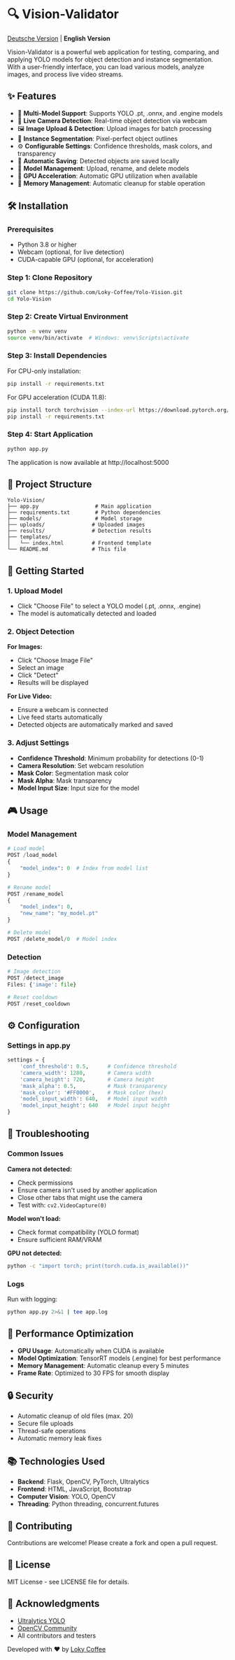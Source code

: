 # 🔍 Vision-Validator

[Deutsche Version](README-de.md) | **English Version**

Vision-Validator is a powerful web application for testing, comparing, and applying YOLO models for object detection and instance segmentation. With a user-friendly interface, you can load various models, analyze images, and process live video streams.

## ✨ Features

- 🎯 **Multi-Model Support**: Supports YOLO .pt, .onnx, and .engine models
- 📸 **Live Camera Detection**: Real-time object detection via webcam
- 🖼️ **Image Upload & Detection**: Upload images for batch processing
- 🎨 **Instance Segmentation**: Pixel-perfect object outlines
- ⚙️ **Configurable Settings**: Confidence thresholds, mask colors, and transparency
- 💾 **Automatic Saving**: Detected objects are saved locally
- 🔄 **Model Management**: Upload, rename, and delete models
- 🚀 **GPU Acceleration**: Automatic GPU utilization when available
- 🧹 **Memory Management**: Automatic cleanup for stable operation

## 🛠️ Installation

### Prerequisites
- Python 3.8 or higher
- Webcam (optional, for live detection)
- CUDA-capable GPU (optional, for acceleration)

### Step 1: Clone Repository
```bash
git clone https://github.com/Loky-Coffee/Yolo-Vision.git
cd Yolo-Vision
```

### Step 2: Create Virtual Environment
```bash
python -m venv venv
source venv/bin/activate  # Windows: venv\Scripts\activate
```

### Step 3: Install Dependencies

For CPU-only installation:
```bash
pip install -r requirements.txt
```

For GPU acceleration (CUDA 11.8):
```bash
pip install torch torchvision --index-url https://download.pytorch.org/whl/cu118
pip install -r requirements.txt
```

### Step 4: Start Application
```bash
python app.py
```

The application is now available at http://localhost:5000

## 📁 Project Structure

```
Yolo-Vision/
├── app.py                  # Main application
├── requirements.txt        # Python dependencies
├── models/                 # Model storage
├── uploads/               # Uploaded images
├── results/               # Detection results
├── templates/
│   └── index.html         # Frontend template
└── README.md              # This file
```

## 🚦 Getting Started

### 1. Upload Model
- Click "Choose File" to select a YOLO model (.pt, .onnx, .engine)
- The model is automatically detected and loaded

### 2. Object Detection

**For Images:**
- Click "Choose Image File"
- Select an image
- Click "Detect"
- Results will be displayed

**For Live Video:**
- Ensure a webcam is connected
- Live feed starts automatically
- Detected objects are automatically marked and saved

### 3. Adjust Settings
- **Confidence Threshold**: Minimum probability for detections (0-1)
- **Camera Resolution**: Set webcam resolution
- **Mask Color**: Segmentation mask color
- **Mask Alpha**: Mask transparency
- **Model Input Size**: Input size for the model

## 🎮 Usage

### Model Management
```python
# Load model
POST /load_model
{
    "model_index": 0  # Index from model list
}

# Rename model
POST /rename_model
{
    "model_index": 0,
    "new_name": "my_model.pt"
}

# Delete model
POST /delete_model/0  # Model index
```

### Detection
```python
# Image detection
POST /detect_image
Files: {'image': file}

# Reset cooldown
POST /reset_cooldown
```

## ⚙️ Configuration

### Settings in app.py
```python
settings = {
    'conf_threshold': 0.5,      # Confidence threshold
    'camera_width': 1280,       # Camera width
    'camera_height': 720,       # Camera height
    'mask_alpha': 0.5,          # Mask transparency
    'mask_color': '#FF0000',    # Mask color (hex)
    'model_input_width': 640,   # Model input width
    'model_input_height': 640   # Model input height
}
```

## 🐛 Troubleshooting

### Common Issues

**Camera not detected:**
- Check permissions
- Ensure camera isn't used by another application
- Close other tabs that might use the camera
- Test with: `cv2.VideoCapture(0)`

**Model won't load:**
- Check format compatibility (YOLO format)
- Ensure sufficient RAM/VRAM

**GPU not detected:**
```bash
python -c "import torch; print(torch.cuda.is_available())"
```

### Logs
Run with logging:
```bash
python app.py 2>&1 | tee app.log
```

## 🚀 Performance Optimization

- **GPU Usage**: Automatically when CUDA is available
- **Model Optimization**: TensorRT models (.engine) for best performance
- **Memory Management**: Automatic cleanup every 5 minutes
- **Frame Rate**: Optimized to 30 FPS for smooth display

## 🔒 Security

- Automatic cleanup of old files (max. 20)
- Secure file uploads
- Thread-safe operations
- Automatic memory leak fixes

## 📚 Technologies Used

- **Backend**: Flask, OpenCV, PyTorch, Ultralytics
- **Frontend**: HTML, JavaScript, Bootstrap
- **Computer Vision**: YOLO, OpenCV
- **Threading**: Python threading, concurrent.futures

## 🤝 Contributing

Contributions are welcome! Please create a fork and open a pull request.

## 📄 License

MIT License - see LICENSE file for details.

## 🙏 Acknowledgments

- [Ultralytics YOLO](https://github.com/ultralytics/ultralytics)
- [OpenCV Community](https://opencv.org/)
- All contributors and testers

Developed with ❤️ by [Loky Coffee](https://github.com/Loky-Coffee)